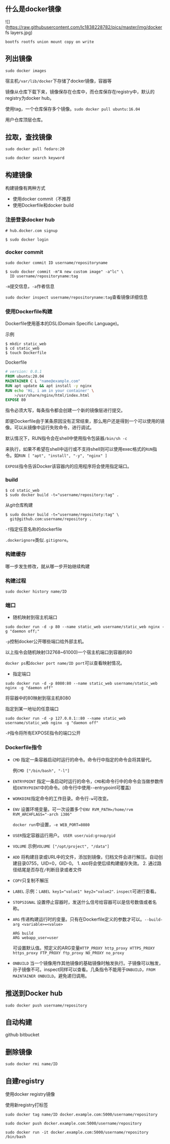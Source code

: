 ## 什么是docker镜像

![](https://raw.githubusercontent.com/lc1838228782/pics/master/img/docker fs layers.jpg)

`bootfs rootfs union mount copy on write`

## 列出镜像

`sudo docker images`

宿主机`/var/lib/docker`下存储了docker镜像，容器等

镜像从仓库下载下来，镜像保存在仓库中，而仓库保存在registry中，默认的registry为docker hub。

使用tag，一个仓库保存多个镜像。`sudo docker pull ubuntu:16.04`

用户仓库顶层仓库。

## 拉取，查找镜像

`sudo docker pull fedaro:20`

`sudo docker search keyword`

## 构建镜像

构建镜像有两种方式

- 使用docker commit（不推荐
- 使用Dockerfile和docker build

### 注册登录docker hub

```shell
# hub.docker.com signup

$ sudo docker login
```

### docker commit

`sudo docker commit ID username/repositoryname`

```shell
$ sudo docker commit -m"A new custom image" -a"lc" \
  ID username/repositoryname:tag
```

`-m`提交信息，`-a`作者信息

`sudo docker inspect username/repositoryname:tag`查看镜像详细信息

### 使用Dockerfile构建

Dockerfile使用基本的DSL(Domain Specific Language)。

示例

```shell
$ mkdir static_web
$ cd static_web
$ touch Dockerfile
```

Dockerfile

```dockerfile
# version: 0.0.1
FROM ubuntu:20.04
MAINTAINER C L "name@example.com"
RUN apt update && apt install -y nginx
RUN echo 'Hi, i am in your container' \
    >/usr/share/nginx/html/index.html
EXPOSE 80
```

指令必须大写，每条指令都会创建一个新的镜像层进行提交。

即是Dockerfile由于某条原因没有正常结束，那么用户还是得到一个可以使用的镜像。可以从镜像中运行失败命令，进行调试。

默认情况下，RUN指令会在shell中使用指令包装器`/bin/sh -c`

来执行，如果不希望在shell中运行或不支持shell则可以使用exec格式的`RUN`指令。如`RUN [ "apt", "install", "-y", "nginx" ]`

`EXPOSE`指令告诉Docker该容器内的应用程序将会使用指定端口。

### build

```shell
$ cd static_web
$ sudo docker build -t="username/repository:tag" .
```

从git仓库构建

```
$ sudo docker build -t="username/repositoty:tag" \
  git@github.com:username/repository . 
```

`-f`指定任意名称的dockerfile

`.dockerignore`类似`.gitignore`。

### 构建缓存

哪一步发生修改，就从哪一步开始继续构建

### 构建过程

`sudo docker history name/ID`

### 端口

- 随机映射到宿主机端口

`sudo docker run -d -p 80 --name static_web username/static_web nginx -g "daemon off;"`

`-p`控制docker公开哪些端口给外部主机。

以上指令会随机映射(32768~61000)一个宿主机端口到容器的80

`docker ps`和`docker port name/ID port`可以查看映射情况。

- 指定端口

`sudo docker run -d -p 8080:80 --name static_web username/static_web nginx -g "daemon off"`

将容器中的80映射到宿主机8080

指定到某一地址的任意端口

`sudo docker run -d -p 127.0.0.1::80 --name static_web username/static_web nginx -g "daemon off"`



`-P`指令将所有EXPOSE指令的端口公开

### Dockerfile指令

- `CMD` 指定一条容器启动时运行的命令。命令行中指定的命令会将其替代。

  例`CMD ["/bin/bash", "-l"]`

- `ENTRYPOINT` 指定一条启动时运行的命令，`CMD`和命令行中的命令会当做参数传给`ENTRYPOINT`中的命令。(命令行中使用--entrypoint可覆盖)

- `WORKDIRE`指定命令的工作目录。命令行`-w`可改变。

- `ENV` 设置环境变量。可一次设置多个`ENV RVM_PATH=/home/rvm RVM_ARCHFLAGS="-arch i386"`

  `docker run`中设置，`-e WEB_PORT=8080`

- `USER`指定容器运行用户。 `USER user/uid:group/gid`

- `VOLUME` 示例`VOLUME ["/opt/project", "/data"]`

- `ADD` 将构建目录或URL中的文件，添加到镜像，归档文件会进行解压。自动创建目录0755，UID=0，GID-0。 1. `ADD`将会使后续构建缓存失效。 2. 通过路径结尾是否存在`/`判断目录或者文件

- `COPY`只复制不解压

- `LABEL` 示例：`LABEL key1="value1" key2="value2"`. `inspect`可进行查看。

- `STOPSIGNAL` 设置停止容器时，发送什么信号给容器可以是信号数值或者名称。

- `ARG` 传递构建运行时的变量。只有在Dockerfile定义的参数才可以。`--build-arg <variable>=<value>`

  ```
  ARG build
  ARG webapp_user=user
  ```

  可设置默认值。预定义的ARG变量`HTTP_PROXY http_proxy HTTPS_PROXY https_proxy FTP_PROXY ftp_proxy NO_PROXY no_proxy`

- `ONBUILD` 当一个镜像用作其他镜像的基础镜像时触发执行。子镜像可以触发，孙子镜像不可。inspect同样可以查看。几条指令不能用于`ONBUILD`，`FROM MAINTAINER ONBUILD`。避免递归调用。

## 推送到Docker hub

`sudo docker push username/repository`

## 自动构建

github bitbucket

## 删除镜像

`sudo docker rmi name/ID`

## 自建registry

使用docker registry镜像

使用新registry打标签

`sudo docker tag name/ID docker.example.com:5000/username/repository`

`sudo docker push docker.example.com:5000/username/repository`

`sudo docker run -it docker.example.com:5000/username/repository /bin/bash`

